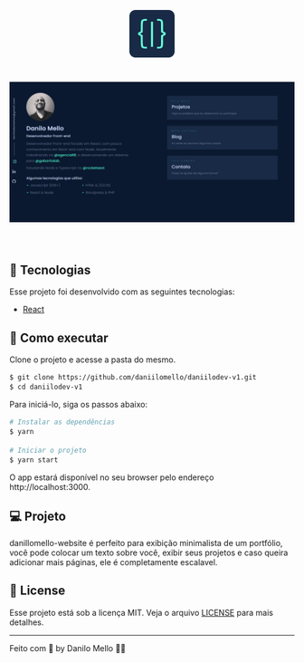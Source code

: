 <p align="center">
  <img alt="daniilomello-logo" src=".github/logo.svg" width="80px">
</p>


<h1 align="center">
    <img alt="daniilomello-cover" src=".github/cover.png" />
</h1>

<br>

## 🧪 Tecnologias

Esse projeto foi desenvolvido com as seguintes tecnologias:

- [React](https://reactjs.org)

## 🚀 Como executar

Clone o projeto e acesse a pasta do mesmo.

```bash
$ git clone https://github.com/daniilomello/daniilodev-v1.git
$ cd daniilodev-v1
```

Para iniciá-lo, siga os passos abaixo:
```bash
# Instalar as dependências
$ yarn

# Iniciar o projeto
$ yarn start
```
O app estará disponível no seu browser pelo endereço http://localhost:3000.


## 💻 Projeto

danillomello-website é perfeito para exibição minimalista de um portfólio, você pode colocar um texto sobre você, exibir seus projetos e caso queira adicionar mais páginas, ele é completamente escalavel. 


## 📝 License

Esse projeto está sob a licença MIT. Veja o arquivo [LICENSE](LICENSE.md) para mais detalhes.

---

Feito com 💜 by Danilo Mello 👋🏻 
